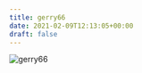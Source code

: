 ```yaml
---
title: gerry66
date: 2021-02-09T12:13:05+00:00
draft: false
---
```


![gerry66](/images/2019-a.jpeg)

